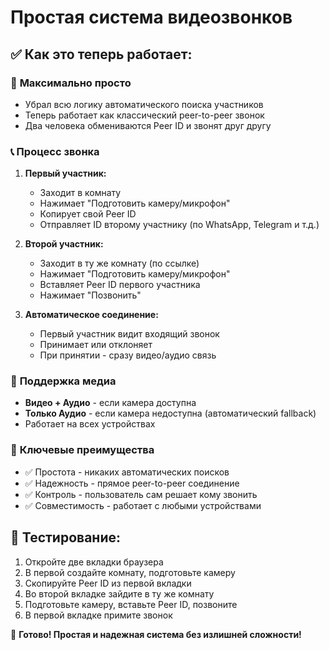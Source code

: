 # Простая система видеозвонков

## ✅ Как это теперь работает:

### 🔧 **Максимально просто**
- Убрал всю логику автоматического поиска участников
- Теперь работает как классический peer-to-peer звонок
- Два человека обмениваются Peer ID и звонят друг другу

### 📞 **Процесс звонка**

1. **Первый участник:**
   - Заходит в комнату
   - Нажимает "Подготовить камеру/микрофон"
   - Копирует свой Peer ID
   - Отправляет ID второму участнику (по WhatsApp, Telegram и т.д.)

2. **Второй участник:**
   - Заходит в ту же комнату (по ссылке)
   - Нажимает "Подготовить камеру/микрофон"
   - Вставляет Peer ID первого участника
   - Нажимает "Позвонить"

3. **Автоматическое соединение:**
   - Первый участник видит входящий звонок
   - Принимает или отклоняет
   - При принятии - сразу видео/аудио связь

### 🎥 **Поддержка медиа**
- **Видео + Аудио** - если камера доступна
- **Только Аудио** - если камера недоступна (автоматический fallback)
- Работает на всех устройствах

### 🎯 **Ключевые преимущества**
- ✅ Простота - никаких автоматических поисков
- ✅ Надежность - прямое peer-to-peer соединение
- ✅ Контроль - пользователь сам решает кому звонить
- ✅ Совместимость - работает с любыми устройствами

## 🧪 Тестирование:

1. Откройте две вкладки браузера
2. В первой создайте комнату, подготовьте камеру
3. Скопируйте Peer ID из первой вкладки
4. Во второй вкладке зайдите в ту же комнату
5. Подготовьте камеру, вставьте Peer ID, позвоните
6. В первой вкладке примите звонок

🎉 **Готово! Простая и надежная система без излишней сложности!**
